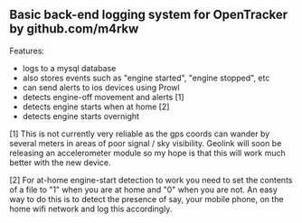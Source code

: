 Basic back-end logging system for OpenTracker by github.com/m4rkw
-----------------------------------------------------------------

Features:

- logs to a mysql database
- also stores events such as "engine started", "engine stopped", etc
- can send alerts to ios devices using Prowl
- detects engine-off movement and alerts [1]
- detects engine starts when at home [2]
- detects engine starts overnight

[1] This is not currently very reliable as the gps coords can wander by several
meters in areas of poor signal / sky visibility.  Geolink will soon be releasing
an accelerometer module so my hope is that this will work much better with the
new device.

[2] For at-home engine-start detection to work you need to set the contents of a file
to "1" when you are at home and "0" when you are not.  An easy way to do this is to
detect the presence of say, your mobile phone, on the home wifi network and log this
accordingly.

